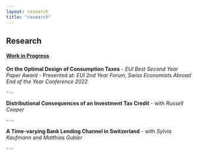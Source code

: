 ```yaml
---
layout: research
title: "research"
---
```


## Research

#### <ins>Work in Progress</ins>
**On the Optimal Design of Consumption Taxes**
    - <font size=”2”> *EUI Best Second Year Paper Award* 
    - <font size=”2”> Presented at: *EUI 2nd Year Forum, Swiss Economists Abroad End of the Year Conference 2022*
    
    ---

**Distributional Consequences of an Investment Tax Credit**
    - <font size=”2”> with *Russell Cooper*  
    
    ---
    
**A Time-varying Bank Lending Channel in Switzerland**
    - <font size=”2”> with *Sylvia Kaufmann* and *Matthias Gubler* 
    
    ---

